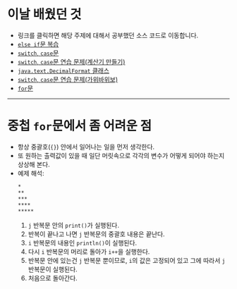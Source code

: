 ﻿# 이날 배웠던 것

- 링크를 클릭하면 해당 주제에 대해서 공부했던 소스 코드로 이동합니다.
- [`else if`문 복습](/221011-_JAVA_AND_ETC/221021/javastudy56/javastudy/src/javastudy/Java17.java)
- [`switch`, `case`문](/221011-_JAVA_AND_ETC/221021/javastudy56/javastudy/src/javastudy/Java18.java)
- [`switch`, `case`문 연습 문제(계산기 만들기)](/221011-_JAVA_AND_ETC/221021/javastudy56/javastudy/src/javastudy/Java19.java)
- [`java.text.DecimalFormat` 클래스](/221011-_JAVA_AND_ETC/221021/javastudy56/javastudy/src/javastudy/Java20.java)
- [`switch`, `case`문 연습 문제(가위바위보)](/221011-_JAVA_AND_ETC/221021/javastudy56/javastudy/src/javastudy/Java21.java)
- [`for`문](/221011-_JAVA_AND_ETC/221021/javastudy56/javastudy/src/javastudy/Java22.java)

---

# 중첩 `for`문에서 좀 어려운 점

- 항상 중괄호(`{}`) 안에서 일어나는 일을 먼저 생각한다.
- 또 원하는 출력값이 있을 때 일단 머릿속으로 각각의 변수가 어떻게 되어야 하는지 상상해 본다.
- 예제 해석:
    ```
    *
    **
    ***
    ****
    *****
    ```
    1. `j` 반복문 안의 `print()`가 실행된다.
    2. 반복이 끝나고 나면 `j` 반복문의 중괄호 내용은 끝난다.
    3. `i` 반복문의 내용인 `println()`이 실행된다.
    4. 다시 `i` 반복문의 머리로 돌아가 `i++`을 실행한다.
    5. 반복문 안에 있는건 `j` 반복문 뿐이므로, `i`의 값은 고정되어 있고 그에 따라서 `j` 반복문이 실행된다.
    6. 처음으로 돌아간다.
